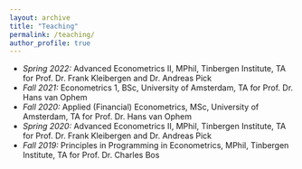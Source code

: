 ```yaml
---
layout: archive
title: "Teaching"
permalink: /teaching/
author_profile: true
---
```


* *Spring 2022:* Advanced Econometrics II, MPhil, Tinbergen Institute, TA for Prof. Dr. Frank Kleibergen and Dr. Andreas Pick
* *Fall 2021:* Econometrics 1, BSc, University of Amsterdam, TA for Prof. Dr. Hans van Ophem
* *Fall 2020:* Applied (Financial) Econometrics, MSc, University of Amsterdam, TA for Prof. Dr. Hans van Ophem
* *Spring 2020:* Advanced Econometrics II, MPhil, Tinbergen Institute, TA for Prof. Dr. Frank Kleibergen and Dr. Andreas Pick
* *Fall 2019:* Principles in Programming in Econometrics, MPhil, Tinbergen Institute, TA for Prof. Dr. Charles Bos
